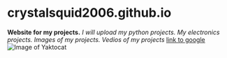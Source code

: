 # crystalsquid2006.github.io
**Website for my projects.**
*I will upload my python projects.*
*My electronics projects.*
*Images of my projects.*
*Vedios of my projects*
[link to google](http://google.com.)
![Image of Yaktocat](https://octodex.github.com/images/yaktocat.png)
